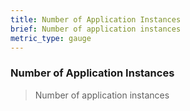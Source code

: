```yaml
---
title: Number of Application Instances
brief: Number of application instances
metric_type: gauge
---
```

### Number of Application Instances

> Number of application instances
